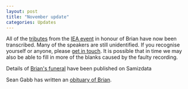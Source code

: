```yaml
---
layout: post
title: "November update"
categories: Updates
---
```

All of the [tributes](/aboutbrian/iea_tributes.html) from the [IEA event](/aboutbrian) in honour of Brian have now been transcribed. Many of the speakers are still unidentified.
If you recognise yourself or anyone, please [get in touch](mailto:brianmicklethwaitarchive@gmail.com). It is possible that in time we may also be able to fill in more of the
blanks caused by the faulty recording.

Details of [Brian's funeral](https://www.samizdata.net/2021/11/funeral-of-brian-micklethwait-october-15th-2021/) have been published on Samizdata 

Sean Gabb has written an [obituary of Brian](https://thecritic.co.uk/remembering-brian-micklethwait/).
